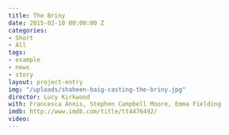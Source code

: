 ```yaml
---
title: The Briny
date: 2015-02-10 00:00:00 Z
categories:
- Short
- All
tags:
- example
- news
- story
layout: project-entry
img: "/uploads/shaheen-baig-casting-the-briny.jpg"
director: Lucy Kirkwood
with: Francesca Annis, Stephen Campbell Moore, Emma Fielding
imdb: http://www.imdb.com/title/tt4476492/
video: 
---
```



